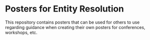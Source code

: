 # Posters for Entity Resolution 

This repository contains posters that can be used for others to use regarding guidance when creating their own posters
for conferences, workshops, etc. 


